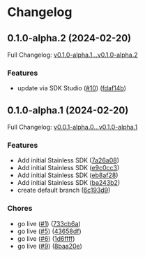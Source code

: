 # Changelog

## 0.1.0-alpha.2 (2024-02-20)

Full Changelog: [v0.1.0-alpha.1...v0.1.0-alpha.2](https://github.com/clibrain/python-sdk/compare/v0.1.0-alpha.1...v0.1.0-alpha.2)

### Features

* update via SDK Studio ([#10](https://github.com/clibrain/python-sdk/issues/10)) ([fdaf14b](https://github.com/clibrain/python-sdk/commit/fdaf14b6a12e4f48258d1f69265674bc5f6c97ec))

## 0.1.0-alpha.1 (2024-02-20)

Full Changelog: [v0.0.1-alpha.0...v0.1.0-alpha.1](https://github.com/clibrain/python-sdk/compare/v0.0.1-alpha.0...v0.1.0-alpha.1)

### Features

* Add initial Stainless SDK ([7a26a08](https://github.com/clibrain/python-sdk/commit/7a26a0850b3fd6a61d0c594991c472342651f661))
* Add initial Stainless SDK ([e9c0cc3](https://github.com/clibrain/python-sdk/commit/e9c0cc39800c07a9dc15a1b43f6a70d5e9b2385a))
* Add initial Stainless SDK ([eb8af28](https://github.com/clibrain/python-sdk/commit/eb8af2844d4cd13010354caa949accc2566982f4))
* Add initial Stainless SDK ([ba243b2](https://github.com/clibrain/python-sdk/commit/ba243b21d5ae992aa9fbaef220340bf181b16a43))
* create default branch ([6c193d9](https://github.com/clibrain/python-sdk/commit/6c193d967adbc5b35b5eed3c630b2858c4720024))


### Chores

* go live ([#1](https://github.com/clibrain/python-sdk/issues/1)) ([733cb6a](https://github.com/clibrain/python-sdk/commit/733cb6a9e5cd962756db1b43ff385825dfa9f386))
* go live ([#5](https://github.com/clibrain/python-sdk/issues/5)) ([43658df](https://github.com/clibrain/python-sdk/commit/43658dff384a0c7732e1bacfc31ef135e899256c))
* go live ([#6](https://github.com/clibrain/python-sdk/issues/6)) ([1d6ffff](https://github.com/clibrain/python-sdk/commit/1d6ffffd039b68790ff0b54b7ce4ceb8b9ad049f))
* go live ([#9](https://github.com/clibrain/python-sdk/issues/9)) ([8baa20e](https://github.com/clibrain/python-sdk/commit/8baa20ebc8823b848466fca3ccdd2eb9eab3110a))
